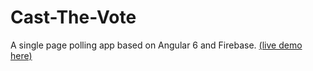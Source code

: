 # Cast-The-Vote

A single page polling app based on Angular 6 and Firebase. [(live demo here)](https://cast-the-vote.firebaseapp.com/)